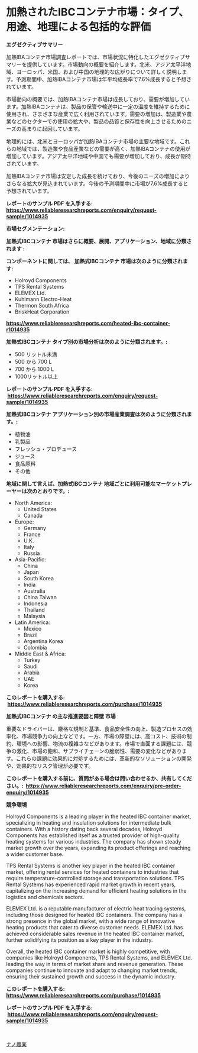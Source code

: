 <p><h1>加熱されたIBCコンテナ市場：タイプ、用途、地理による包括的な評価</h1></p><p><strong>エグゼクティブサマリー</strong></p>
<p><p>加熱IBAコンテナ市場調査レポートでは、市場状況に特化したエグゼクティブサマリーを提供しています。市場動向の概要を紹介します。北米、アジア太平洋地域、ヨーロッパ、米国、および中国の地理的な広がりについて詳しく説明します。予測期間中、加熱IBAコンテナ市場は年平均成長率で7.6%成長すると予想されています。</p><p>市場動向の概要では、加熱IBAコンテナ市場は成長しており、需要が増加しています。加熱IBAコンテナは、製品の保管や輸送中に一定の温度を維持するために使用され、さまざまな産業で広く利用されています。需要の増加は、製造業や農業などのセクターでの使用の拡大や、製品の品質と保存性を向上させるためのニーズの高まりに起因しています。</p><p>地理的には、北米とヨーロッパが加熱IBAコンテナ市場の主要な地域です。これらの地域では、製造業や食品産業などの需要が高く、加熱IBAコンテナの使用が増加しています。アジア太平洋地域や中国でも需要が増加しており、成長が期待されています。</p><p>加熱IBAコンテナ市場は安定した成長を続けており、今後のニーズの増加によりさらなる拡大が見込まれています。今後の予測期間中に市場が7.6%成長すると予想されています。</p></p>
<p><strong>レポートのサンプル PDF を入手する: <a href="https://www.reliableresearchreports.com/enquiry/request-sample/1014935">https://www.reliableresearchreports.com/enquiry/request-sample/1014935</a></strong></p>
<p><strong>市場セグメンテーション:</strong></p>
<p><strong> 加熱式IBCコンテナ 市場はさらに概要、展開、アプリケーション、地域に分類されます :</strong></p>
<p><strong>コンポーネントに関しては、 加熱式IBCコンテナ 市場は次のように分類されます: &nbsp;</strong></p>
<p><ul><li>Holroyd Components</li><li>TPS Rental Systems</li><li>ELEMEX Ltd.</li><li>Kuhlmann Electro-Heat</li><li>Thermon South Africa</li><li>BriskHeat Corporation</li></ul></p>
<p><strong><a href="https://www.reliableresearchreports.com/heated-ibc-container-r1014935">https://www.reliableresearchreports.com/heated-ibc-container-r1014935</a></strong></p>
<p><strong> 加熱式IBCコンテナ タイプ別の市場分析は次のように分類されます。:</strong></p>
<p><ul><li>500 リットル未満</li><li>500 から 700 L</li><li>700 から 1000 L</li><li>1000リットル以上</li></ul></p>
<p><strong>レポートのサンプル PDF を入手する: &nbsp;<a href="https://www.reliableresearchreports.com/enquiry/request-sample/1014935">https://www.reliableresearchreports.com/enquiry/request-sample/1014935</a></strong></p>
<p><strong> 加熱式IBCコンテナ アプリケーション別の市場産業調査は次のように分類されます。:</strong></p>
<p><ul><li>植物油</li><li>乳製品</li><li>フレッシュ・プロデュース</li><li>ジュース</li><li>食品原料</li><li>その他</li></ul></p>
<p><strong>地域に関して言えば、加熱式IBCコンテナ 地域ごとに利用可能なマーケットプレーヤーは次のとおりです。:</strong></p>
<p><ul>
    <li>
        North America:
        <ul>
            <li>United States</li>
            <li>Canada</li>
        </ul>
    </li>
    <li>
        Europe:
        <ul>
            <li>Germany</li>
            <li>France</li>
            <li>U.K.</li>
            <li>Italy</li>
            <li>Russia</li>
        </ul>
    </li>
    <li>
        Asia-Pacific:
        <ul>
            <li>China</li>
            <li>Japan</li>
            <li>South Korea</li>
            <li>India</li>
            <li>Australia</li>
            <li>China Taiwan</li>
            <li>Indonesia</li>
            <li>Thailand</li>
            <li>Malaysia</li>
        </ul>
    </li>
    <li>
        Latin America:
        <ul>
            <li>Mexico</li>
            <li>Brazil</li>
            <li>Argentina Korea</li>
            <li>Colombia</li>
        </ul>
    </li>
    <li>
        Middle East & Africa:
        <ul>
            <li>Turkey</li>
            <li>Saudi</li>
            <li>Arabia</li>
            <li>UAE</li>
            <li>Korea</li>
        </ul>
    </li>
    </ul></p>
<p><strong>このレポートを購入する: &nbsp;<a href="https://www.reliableresearchreports.com/purchase/1014935">https://www.reliableresearchreports.com/purchase/1014935</a></strong></p>
<p><strong>加熱式IBCコンテナ の主な推進要因と障壁 市場</strong></p>
<p><p>重要なドライバーは、厳格な規制と基準、食品安全性の向上、製造プロセスの効率化、市場競争力の向上などです。一方、市場の障壁には、高コスト、技術の制約、環境への影響、物流の複雑さなどがあります。市場で直面する課題には、競争の激化、市場の飽和、サプライチェーンの脆弱性、需要の変化などがあります。これらの課題に効果的に対処するためには、革新的なソリューションの開発や、効果的なリスク管理が必要です。</p></p>
<p><strong>このレポートを購入する前に、質問がある場合は問い合わせるか、共有してください。:&nbsp; <a href="https://www.reliableresearchreports.com/enquiry/pre-order-enquiry/1014935">https://www.reliableresearchreports.com/enquiry/pre-order-enquiry/1014935</a></strong></p>
<p><strong>競争環境</strong></p>
<p><p>Holroyd Components is a leading player in the heated IBC container market, specializing in heating and insulation solutions for intermediate bulk containers. With a history dating back several decades, Holroyd Components has established itself as a trusted provider of high-quality heating systems for various industries. The company has shown steady market growth over the years, expanding its product offerings and reaching a wider customer base.</p><p>TPS Rental Systems is another key player in the heated IBC container market, offering rental services for heated containers to industries that require temperature-controlled storage and transportation solutions. TPS Rental Systems has experienced rapid market growth in recent years, capitalizing on the increasing demand for efficient heating solutions in the logistics and chemicals sectors.</p><p>ELEMEX Ltd. is a reputable manufacturer of electric heat tracing systems, including those designed for heated IBC containers. The company has a strong presence in the global market, with a wide range of innovative heating products that cater to diverse customer needs. ELEMEX Ltd. has achieved considerable sales revenue in the heated IBC container market, further solidifying its position as a key player in the industry.</p><p>Overall, the heated IBC container market is highly competitive, with companies like Holroyd Components, TPS Rental Systems, and ELEMEX Ltd. leading the way in terms of market share and revenue generation. These companies continue to innovate and adapt to changing market trends, ensuring their sustained growth and success in the dynamic industry.</p></p>
<p><strong>このレポートを購入する: &nbsp; <a href="https://www.reliableresearchreports.com/purchase/1014935">https://www.reliableresearchreports.com/purchase/1014935</a></strong></p>
<p><strong>レポートのサンプル PDF を入手する: &nbsp;<a href="https://www.reliableresearchreports.com/enquiry/request-sample/1014935">https://www.reliableresearchreports.com/enquiry/request-sample/1014935</a></strong><strong></strong></p>
<p>&nbsp;</p>
<p><p><a href="https://github.com/one-cool-chick/Market-Research-Report-List-1/blob/main/792575119885.md">ナノ農薬</a></p></p>